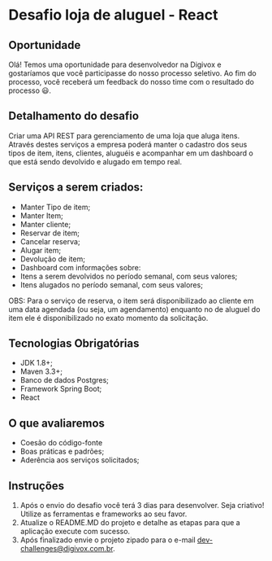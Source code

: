 # Desafio loja de aluguel - React

## Oportunidade

Olá! Temos uma oportunidade para desenvolvedor na Digivox e gostaríamos que você participasse do nosso processo seletivo. Ao fim do processo, você receberá um feedback do nosso time com o resultado do processo 😃.

## Detalhamento do desafio

Criar uma API REST para gerenciamento de uma loja que aluga itens. Através destes serviços a empresa poderá manter o cadastro dos seus tipos de item, itens, clientes, aluguéis e acompanhar em um dashboard o que está sendo devolvido e alugado em tempo real.

## Serviços a serem criados:

 - Manter Tipo de item;
 - Manter Item;
 - Manter cliente;
 - Reservar de item;
 - Cancelar reserva;
 - Alugar item;
 - Devolução de item;
 - Dashboard com informações sobre: 
  - Itens a serem devolvidos no período semanal, com seus valores;
  - Itens alugados no período semanal, com seus valores;

OBS: Para o serviço de reserva, o item será disponibilizado ao cliente em uma data agendada (ou seja, um agendamento) enquanto no de aluguel do item ele é disponibilizado no exato momento da solicitação.

## Tecnologias Obrigatórias

 - JDK 1.8+;
 - Maven 3.3+;
 - Banco de dados Postgres;
 - Framework Spring Boot;
 - React

## O que avaliaremos

 - Coesão do código-fonte
 - Boas práticas e padrões;
 - Aderência aos serviços solicitados;

## Instruções

1. Após o envio do desafio você terá 3 dias para desenvolver. Seja criativo! Utilize as ferramentas e frameworks ao seu favor.
2. Atualize o README.MD do projeto e detalhe as etapas para que a aplicação execute com sucesso.
3. Após finalizado envie o projeto zipado para o e-mail dev-challenges@digivox.com.br.
